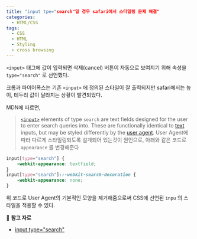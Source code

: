 ```yaml
---
title: "input tpe="search"일 경우 safari에서 스타일링 문제 해결"
categories:
  - HTML/CSS
tags:
  - CSS
  - HTML
  - Styling
  - cross browsing
---
```


`<input>` 태그에 값이 입력되면 삭제(cancel) 버튼이 자동으로 보여지기 위해 속성을 `type="search"` 로 선언했다.

 크롬과 파이어폭스는 기존 `<input>` 에 정의된 스타일이 잘 출력되지만 safari에서는 높이, 테두리 값이 달라지는 상황이 발견되었다.

MDN에 따르면,

> [`<input>`](https://developer.mozilla.org/en-US/docs/Web/HTML/Element/input) elements of type `search` are text fields designed for the user to enter search queries into. These are functionally identical to [text](https://developer.mozilla.org/en-US/docs/Web/HTML/Element/input/text) inputs, but may be styled differently by the [user agent](https://developer.mozilla.org/en-US/docs/Glossary/user_agent).
User Agent에 따라 다르게 스타일링되도록 설계되어 있는것이 원인으로, 아래와 같은 코드로 `appearance` 를 변경해준다

```css
input[type="search"] {
    -webkit-appearance: textfield;
}
input[type="search"]::-webkit-search-decoration {
    -webkit-appearance: none;
}
```

위 코드로 User Agent의 기본적인 모양을 제거해줌으로써 CSS에 선언된 `inpu` 의 스타일을 적용할 수 있다.

📖 **참고 자료**
* [input type="search"](https://developer.mozilla.org/en-US/docs/Web/HTML/Element/input/search)
